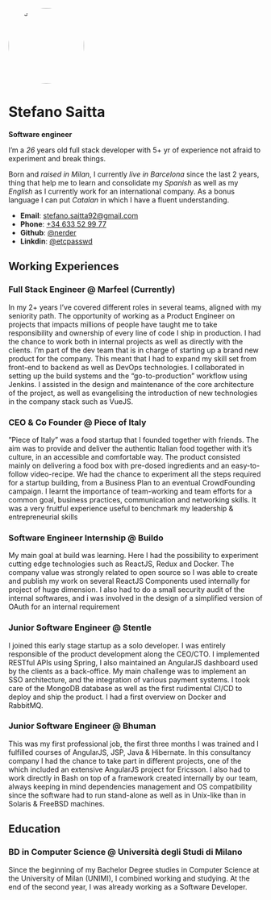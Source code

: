 <img src="https://image.ibb.co/esGDqT/me.jpg" alt="me" style="
    width: 150px;
    height: 150px;
    border-radius: 50%;
">
# Stefano Saitta
**Software engineer**

I’m a *26* years old full stack developer with 5+ yr of experience not afraid to experiment and break things.

Born and *raised in Milan*, I currently *live in Barcelona* since the last 2 years, thing that help me to learn and consolidate my *Spanish* as well as my *English* as I currently work for an international company. As a bonus language I can put *Catalan* in which I have a fluent understanding.

- **Email**: <a href="stefano.saitta92@gmail.com">stefano.saitta92@gmail.com</a>
- **Phone**: <a href="tel://+43633529977">+34 633 52 99 77</a>
- **Github**: <a href="https://github.com/nerder/">@nerder</a>
- **Linkdin**: <a href="https://www.linkedin.com/in/etcpasswd/">@etcpasswd</a>

## Working Experiences 
### Full Stack Engineer @ Marfeel (Currently)

In my 2+ years I’ve covered different roles in several teams, aligned with my seniority path. The opportunity of working as a Product Engineer on projects that impacts millions of people have taught me to take responsibility and ownership of every line of code I ship in production. I had the chance to work both in internal projects as well as directly with the clients. I’m part of the dev team that is in charge of starting up a brand new product for the company. This meant that I had to expand my skill set from front-end to backend as well as DevOps technologies. I collaborated in setting up the build systems and the “go-to-production” workflow using Jenkins. I assisted in the design and maintenance of the core architecture of the project, as well as evangelising the introduction of new technologies in the company stack such as VueJS.

### CEO & Co Founder @ Piece of Italy

”Piece of Italy” was a food startup that I founded together with friends. The aim was to provide and deliver the authentic Italian food together with it’s culture, in an accessible and comfortable way. The product consisted mainly on delivering a food box with pre-dosed ingredients and an easy-to-follow video-recipe. We had the chance to experiment all the steps required for a startup building, from a Business Plan to an eventual CrowdFounding campaign. I learnt the importance of team-working and team efforts for a common goal, business practices, communication and networking skills. It was a very fruitful experience useful to benchmark my leadership & entrepreneurial skills

### Software Engineer Internship @ Buildo

My main goal at build was learning. Here I had the possibility to experiment cutting edge technologies such as ReactJS, Redux and Docker. The company value was strongly related to open source so I was able to create and publish my work on several ReactJS Components used internally for project of huge dimension. I also had to do a small security audit of the internal softwares, and i was involved in the design of a simplified version of OAuth for an internal requirement

### Junior Software Engineer @ Stentle

I joined this early stage startup as a solo developer. I was entirely responsible of the product development along the CEO/CTO. I implemented RESTful APIs using Spring, I also maintained an AngularJS dashboard used by the clients as a back-office. My main challenge was to implement an SSO architecture, and the integration of various payment systems. I took care of the MongoDB database as well as the first rudimental CI/CD to deploy and ship the product. I had a first overview on Docker and RabbitMQ.

### Junior Software Engineer @ Bhuman

This was my first professional job, the first three months I was trained and I fulfilled courses of AngularJS, JSP, Java & Hibernate. In this consultancy company I had the chance to take part in different projects, one of the which included an extensive AngularJS project for Ericsson. I also had to work directly in Bash on top of a framework created internally by our team, always keeping in mind dependencies management and OS compatibility since the software had to run stand-alone as well as in Unix-like than in Solaris & FreeBSD machines.

## Education
###  BD in Computer Science @ Università degli Studi di Milano
Since the beginning of my Bachelor Degree studies in Computer Science at the University of Milan (UNIMI), I combined working and studying. At the end of the second year, I was already working as a Software Developer.

<!-- ### Footer
Last updated: June 2018 -->


